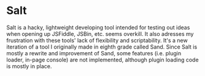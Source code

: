 # Salt
Salt is a hacky, lightweight developing tool intended for testing out ideas when opening up JSFiddle, JSBin, etc. seems overkill. It also adresses my frustration with these tools' lack of flexibility and scriptability. It's a new iteration of a tool I originally made in eighth grade called Sand. Since Salt is mostly a rewrite and improvement of Sand, some features (i.e. plugin loader, in-page console) are not implemented, although plugin loading code is mostly in place.
